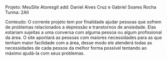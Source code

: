 Projeto: MeuSite 
Atoresgit add: Daniel Alves Cruz e Gabriel Soares Rocha
Turma: 2AII

Conteudo: 
    O corrente projeto tem por finalidade ajudar pessoas que sofrem de problemas
relacionados a depressão e transtornos de ansiedade. Elas estariam sujeitas a uma conversa
com alguma pessoa ou algum profissional da área. O site apontará as pessoas com maiores
necessidades para as que tenham maior facilidade com a área, desse modo ele atenderá todas
as necessidades de cada pessoa da melhor forma possível tentando ao máximo ajudá-la com
seus problemas.